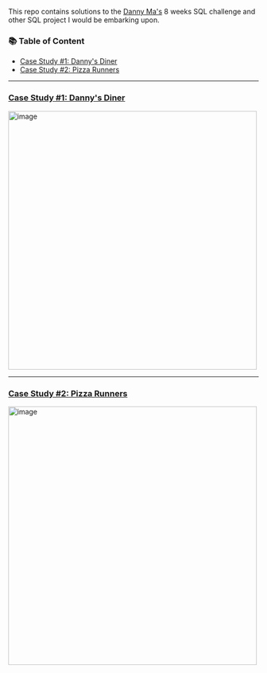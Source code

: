 This repo contains solutions to the [Danny Ma's](https://8weeksqlchallenge.com/) 8 weeks SQL challenge and other SQL project I would be embarking upon.


### 📚 Table of Content
- [Case Study #1: Danny's Diner](#case-study-1-dannys-diner)
- [Case Study #2: Pizza Runners](#case-study-2-pizza-runners)

***

### [Case Study #1: Danny's Diner](https://github.com/TayoPraise/SQL-Projects/tree/main/8%20Weeks%20Challenge/Case%20Study%20%231%20(Danny's%20Diner))


<img src="https://user-images.githubusercontent.com/107925747/209580664-5c18bc7a-1e18-4755-96db-a02360a12012.png" alt="image" width="500" height="520">

***

### [Case Study #2: Pizza Runners](https://github.com/TayoPraise/SQL-Projects/tree/main/8%20Weeks%20Challenge/Case%20Study%20%232%20(Pizza_runner))


<img src="https://user-images.githubusercontent.com/107925747/214230576-ed28e96e-13e5-4535-a285-caad80c2006b.png" alt="image" width="500" height="520">


